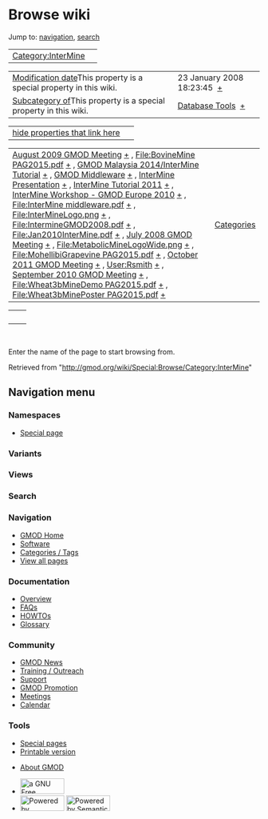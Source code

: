 <div id="mw-page-base" class="noprint">

</div>

<div id="mw-head-base" class="noprint">

</div>

<div id="content" class="mw-body" role="main">

<span id="top"></span>

<div id="mw-js-message" style="display:none;">

</div>



# <span dir="auto">Browse wiki</span>

<div id="bodyContent">

<div id="contentSub">

</div>

<div id="jump-to-nav" class="mw-jump">

Jump to: [navigation](#mw-navigation), [search](#p-search)

</div>

<div id="mw-content-text">

|                                                                     |     |
|---------------------------------------------------------------------|-----|
| [Category:InterMine](/wiki/Category:InterMine "Category:InterMine") |     |

|  |  |
|----|----|
| <span class="smw-highlighter" data-type="1" state="inline" data-title="Property"><span class="smwbuiltin">[Modification date](/wiki/Property:Modification_date "Property:Modification date")</span><span class="smwttcontent">This property is a special property in this wiki.</span></span> | <span class="smwb-value">23 January 2008 18:23:45  <span class="smwsearch">[+](/wiki/Special:SearchByProperty/Modification-20date/23-20January-202008-2018:23:45 "Special:SearchByProperty/Modification-20date/23-20January-202008-2018:23:45")</span></span> |
| <span class="smw-highlighter" data-type="1" state="inline" data-title="Property"><span class="smwbuiltin">[Subcategory of](/wiki/Property:Subcategory_of "Property:Subcategory of")</span><span class="smwttcontent">This property is a special property in this wiki.</span></span> | <span class="smwb-value">[Database Tools](/wiki/Category:Database_Tools "Category:Database Tools")  <span class="smwsearch">[+](/wiki/Special:SearchByProperty/Subcategory-20of/Database-20Tools "Special:SearchByProperty/Subcategory-20of/Database-20Tools")</span></span> |

<span id="smw_browse_incoming"></span>

|  |  |
|----|----|
| [hide properties that link here](/mediawiki/index.php?title=Special:Browse&offset=0&dir=out&article=Category%3AInterMine)  |  |

|  |  |
|----|----|
| <span class="smwb-ivalue">[August 2009 GMOD Meeting](/wiki/August_2009_GMOD_Meeting "August 2009 GMOD Meeting") <span class="smwbrowse">[+](/wiki/Special:Browse/August-202009-20GMOD-20Meeting "Special:Browse/August-202009-20GMOD-20Meeting")</span></span> , <span class="smwb-ivalue">[File:BovineMine PAG2015.pdf](/wiki/File:BovineMine_PAG2015.pdf "File:BovineMine PAG2015.pdf") <span class="smwbrowse">[+](/wiki/Special:Browse/File:BovineMine-20PAG2015.pdf "Special:Browse/File:BovineMine-20PAG2015.pdf")</span></span> , <span class="smwb-ivalue">[GMOD Malaysia 2014/InterMine Tutorial](/wiki/GMOD_Malaysia_2014/InterMine_Tutorial "GMOD Malaysia 2014/InterMine Tutorial") <span class="smwbrowse">[+](/wiki/Special:Browse/GMOD-20Malaysia-202014-2FInterMine-20Tutorial "Special:Browse/GMOD-20Malaysia-202014-2FInterMine-20Tutorial")</span></span> , <span class="smwb-ivalue">[GMOD Middleware](/wiki/GMOD_Middleware "GMOD Middleware") <span class="smwbrowse">[+](/wiki/Special:Browse/GMOD-20Middleware "Special:Browse/GMOD-20Middleware")</span></span> , <span class="smwb-ivalue">[InterMine Presentation](/wiki/InterMine_Presentation "InterMine Presentation") <span class="smwbrowse">[+](/wiki/Special:Browse/InterMine-20Presentation "Special:Browse/InterMine-20Presentation")</span></span> , <span class="smwb-ivalue">[InterMine Tutorial 2011](/wiki/InterMine_Tutorial_2011 "InterMine Tutorial 2011") <span class="smwbrowse">[+](/wiki/Special:Browse/InterMine-20Tutorial-202011 "Special:Browse/InterMine-20Tutorial-202011")</span></span> , <span class="smwb-ivalue">[InterMine Workshop - GMOD Europe 2010](/wiki/InterMine_Workshop_-_GMOD_Europe_2010 "InterMine Workshop - GMOD Europe 2010") <span class="smwbrowse">[+](/wiki/Special:Browse/InterMine-20Workshop-20-2D-20GMOD-20Europe-202010 "Special:Browse/InterMine-20Workshop-20-2D-20GMOD-20Europe-202010")</span></span> , <span class="smwb-ivalue">[File:InterMine middleware.pdf](/wiki/File:InterMine_middleware.pdf "File:InterMine middleware.pdf") <span class="smwbrowse">[+](/wiki/Special:Browse/File:InterMine-20middleware.pdf "Special:Browse/File:InterMine-20middleware.pdf")</span></span> , <span class="smwb-ivalue">[File:InterMineLogo.png](/wiki/File:InterMineLogo.png "File:InterMineLogo.png") <span class="smwbrowse">[+](/wiki/Special:Browse/File:InterMineLogo.png "Special:Browse/File:InterMineLogo.png")</span></span> , <span class="smwb-ivalue">[File:IntermineGMOD2008.pdf](/wiki/File:IntermineGMOD2008.pdf "File:IntermineGMOD2008.pdf") <span class="smwbrowse">[+](/wiki/Special:Browse/File:IntermineGMOD2008.pdf "Special:Browse/File:IntermineGMOD2008.pdf")</span></span> , <span class="smwb-ivalue">[File:Jan2010InterMine.pdf](/wiki/File:Jan2010InterMine.pdf "File:Jan2010InterMine.pdf") <span class="smwbrowse">[+](/wiki/Special:Browse/File:Jan2010InterMine.pdf "Special:Browse/File:Jan2010InterMine.pdf")</span></span> , <span class="smwb-ivalue">[July 2008 GMOD Meeting](/wiki/July_2008_GMOD_Meeting "July 2008 GMOD Meeting") <span class="smwbrowse">[+](/wiki/Special:Browse/July-202008-20GMOD-20Meeting "Special:Browse/July-202008-20GMOD-20Meeting")</span></span> , <span class="smwb-ivalue">[File:MetabolicMineLogoWide.png](/wiki/File:MetabolicMineLogoWide.png "File:MetabolicMineLogoWide.png") <span class="smwbrowse">[+](/wiki/Special:Browse/File:MetabolicMineLogoWide.png "Special:Browse/File:MetabolicMineLogoWide.png")</span></span> , <span class="smwb-ivalue">[File:MohellibiGrapevine PAG2015.pdf](/wiki/File:MohellibiGrapevine_PAG2015.pdf "File:MohellibiGrapevine PAG2015.pdf") <span class="smwbrowse">[+](/wiki/Special:Browse/File:MohellibiGrapevine-20PAG2015.pdf "Special:Browse/File:MohellibiGrapevine-20PAG2015.pdf")</span></span> , <span class="smwb-ivalue">[October 2011 GMOD Meeting](/wiki/October_2011_GMOD_Meeting "October 2011 GMOD Meeting") <span class="smwbrowse">[+](/wiki/Special:Browse/October-202011-20GMOD-20Meeting "Special:Browse/October-202011-20GMOD-20Meeting")</span></span> , <span class="smwb-ivalue">[User:Rsmith](/wiki/User:Rsmith "User:Rsmith") <span class="smwbrowse">[+](/wiki/Special:Browse/User:Rsmith "Special:Browse/User:Rsmith")</span></span> , <span class="smwb-ivalue">[September 2010 GMOD Meeting](/wiki/September_2010_GMOD_Meeting "September 2010 GMOD Meeting") <span class="smwbrowse">[+](/wiki/Special:Browse/September-202010-20GMOD-20Meeting "Special:Browse/September-202010-20GMOD-20Meeting")</span></span> , <span class="smwb-ivalue">[File:Wheat3bMineDemo PAG2015.pdf](/wiki/File:Wheat3bMineDemo_PAG2015.pdf "File:Wheat3bMineDemo PAG2015.pdf") <span class="smwbrowse">[+](/wiki/Special:Browse/File:Wheat3bMineDemo-20PAG2015.pdf "Special:Browse/File:Wheat3bMineDemo-20PAG2015.pdf")</span></span> , <span class="smwb-ivalue">[File:Wheat3bMinePoster PAG2015.pdf](/wiki/File:Wheat3bMinePoster_PAG2015.pdf "File:Wheat3bMinePoster PAG2015.pdf") <span class="smwbrowse">[+](/wiki/Special:Browse/File:Wheat3bMinePoster-20PAG2015.pdf "Special:Browse/File:Wheat3bMinePoster-20PAG2015.pdf")</span></span> | [Categories](/wiki/Special:Categories "Special:Categories") |

|     |     |
|-----|-----|
|     |     |

 

Enter the name of the page to start browsing from.  

</div>

<div class="printfooter">

Retrieved from
"<http://gmod.org/wiki/Special:Browse/Category:InterMine>"

</div>

<div id="catlinks" class="catlinks catlinks-allhidden">

</div>

<div class="visualClear">

</div>

</div>

</div>

<div id="mw-navigation">

## Navigation menu

<div id="mw-head">



<div id="left-navigation">

<div id="p-namespaces" class="vectorTabs" role="navigation"
aria-labelledby="p-namespaces-label">

### Namespaces

- <span id="ca-nstab-special">[Special
  page](/wiki/Special:Browse/Category:InterMine "This is a special page, you cannot edit the page itself")</span>

</div>

<div id="p-variants" class="vectorMenu emptyPortlet" role="navigation"
aria-labelledby="p-variants-label">

### 

### Variants[](#)

<div class="menu">

</div>

</div>

</div>

<div id="right-navigation">

<div id="p-views" class="vectorTabs emptyPortlet" role="navigation"
aria-labelledby="p-views-label">

### Views

</div>



</div>

<div id="p-search" role="search">

### Search

<div id="simpleSearch">

</div>

</div>

</div>

</div>

<div id="mw-panel">

<div id="p-logo" role="banner">

<a href="/wiki/Main_Page"
style="background-image: url(http://gmod.org/images/GMOD-cogs.png);"
title="Visit the main page"></a>

</div>

<div id="p-Navigation" class="portal" role="navigation"
aria-labelledby="p-Navigation-label">

### Navigation

<div class="body">

- <span id="n-GMOD-Home">[GMOD Home](/wiki/Main_Page)</span>
- <span id="n-Software">[Software](/wiki/GMOD_Components)</span>
- <span id="n-Categories-.2F-Tags">[Categories /
  Tags](/wiki/Categories)</span>
- <span id="n-View-all-pages">[View all
  pages](/wiki/Special:AllPages)</span>

</div>

</div>

<div id="p-Documentation" class="portal" role="navigation"
aria-labelledby="p-Documentation-label">

### Documentation

<div class="body">

- <span id="n-Overview">[Overview](/wiki/Overview)</span>
- <span id="n-FAQs">[FAQs](/wiki/Category:FAQ)</span>
- <span id="n-HOWTOs">[HOWTOs](/wiki/Category:HOWTO)</span>
- <span id="n-Glossary">[Glossary](/wiki/Glossary)</span>

</div>

</div>

<div id="p-Community" class="portal" role="navigation"
aria-labelledby="p-Community-label">

### Community

<div class="body">

- <span id="n-GMOD-News">[GMOD News](/wiki/GMOD_News)</span>
- <span id="n-Training-.2F-Outreach">[Training /
  Outreach](/wiki/Training_and_Outreach)</span>
- <span id="n-Support">[Support](/wiki/Support)</span>
- <span id="n-GMOD-Promotion">[GMOD
  Promotion](/wiki/GMOD_Promotion)</span>
- <span id="n-Meetings">[Meetings](/wiki/Meetings)</span>
- <span id="n-Calendar">[Calendar](/wiki/Calendar)</span>

</div>

</div>

<div id="p-tb" class="portal" role="navigation"
aria-labelledby="p-tb-label">

### Tools

<div class="body">

- <span id="t-specialpages"><a href="/wiki/Special:SpecialPages" accesskey="q"
  title="A list of all special pages [q]">Special pages</a></span>
- <span id="t-print"><a
  href="/mediawiki/index.php?title=Special:Browse/Category:InterMine&amp;printable=yes"
  rel="alternate" accesskey="p"
  title="Printable version of this page [p]">Printable version</a></span>

</div>

</div>

</div>

</div>

<div id="footer" role="contentinfo">

- <span id="footer-places-about">[About
  GMOD](/wiki/GMOD:About "GMOD:About")</span>

<!-- -->

- <span id="footer-copyrightico">[<img src="http://www.gnu.org/graphics/gfdl-logo-small.png" width="88"
  height="31" alt="a GNU Free Documentation License" />](http://www.gnu.org/licenses/fdl-1.3.html)</span>
- <span id="footer-poweredbyico">[<img src="/mediawiki/skins/common/images/poweredby_mediawiki_88x31.png"
  width="88" height="31" alt="Powered by MediaWiki" />](//www.mediawiki.org/)
  [<img
  src="/mediawiki/extensions/SemanticMediaWiki/includes/../resources/images/smw_button.png"
  width="88" height="31" alt="Powered by Semantic MediaWiki" />](https://www.semantic-mediawiki.org/wiki/Semantic_MediaWiki)</span>

<div style="clear:both">

</div>

</div>
